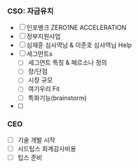 ### CSO: 자금유치 
- [ ] 인포뱅크 ZERO1NE ACCELERATION
- [ ] 정부지원사업
- [ ] 심재훈 심사역님 & 이준호 심사역님 Help
- [ ] 세그먼트s
	- [ ] 세그먼트 특징 & 페르소나 정의
	- [ ] 장/단점
	- [ ] 시장 규모
	- [ ] 여기우리 Fit
	- [ ] 특화기능(brainstorm)
- [ ] 

### CEO
- [ ] 기술 개발 시작
- [ ] 시드팁스 회계감사비용
- [ ] 팁스 준비